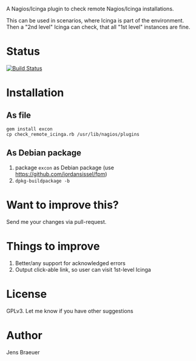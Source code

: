 A Nagios/Icinga plugin to check remote Nagios/Icinga installations.

This can be used in scenarios, where Icinga is part of the
environment. Then a "2nd level" Icinga can check, that all "1st level"
instances are fine.

# Status

[![Build Status](https://travis-ci.org/jbraeuer/check_remote_icinga.png)](https://travis-ci.org/jbraeuer/check_remote_icinga)

# Installation

## As file

```
gem install excon
cp check_remote_icinga.rb /usr/lib/nagios/plugins
```

## As Debian package

1. package `excon` as Debian package (use https://github.com/jordansissel/fpm)
1. `dpkg-buildpackage -b`

# Want to improve this?

Send me your changes via pull-request.

# Things to improve

1. Better/any support for acknowledged errors
1. Output click-able link, so user can visit 1st-level Icinga

# License

GPLv3. Let me know if you have other suggestions

# Author

Jens Braeuer
